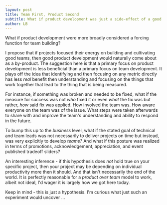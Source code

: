 ```yaml
---
layout: post
title: Team First, Product Second
subtitle: What if product development was just a side-effect of a good team?
author: LB
---
```


What if product development were more broadly considered a forcing function for team building?

I propose that if projects focused their energy on building and cultivating good teams, then good product development would naturally come about as a by-product. The suggestion here is that a primary focus on product development is less beneficial than a primary focus on team development. It plays off the idea that identifying and then focusing on any metric directly has less _real_ benefit then understanding and focusing on the things that work together that lead to the thing that is being measured.

For instance, if something was broken and needed to be fixed, what if the measure for success was not _who_ fixed it or even _what_ the fix was but rather, _how_ said fix was applied. How involved the team was. How aware everyone on the team was of the issue. What steps were taken afterwards to share with and improve the team's understanding and ability to respond in the future.

To bump this up to the _business_ level, what if the stated goal of technical and team leads was not necessarily to deliver projects on time but instead, was very explicitly to develop _teams?_ And what if this posture was realized in terms of promotions, acknowledgement, appreciation, and event published tradeoff sliders?

An interesting inference - if this hypothesis does _not_ hold true on your specific project, then your project may be depending on individual productivity more then it should. And that isn't necessarily the end of the world. It is perfectly reasonable for a _product over team_ model to work, albeit not ideal, I'd wager it is largely how we got here today.

Keep in mind - this is just a hypothesis. I'm curious what just such an experiment would uncover &hellip;
